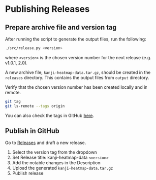 # Publishing Releases

## Prepare archive file and version tag

After running the script to generate the output files, run the following:

```bash
./src/release.py <version>
```

where `<version>` is the chosen version number for the next release (e.g. v1.0.1, 2.0).

A new archive file, `kanji-heatmap-data.tar.gz`, should be created in the `releases` directory.
This contains the output files from `output` directory.

Verify that the chosen version number has been created locally and in remote.

```bash
git tag
git ls-remote --tags origin
```

You can also check the tags in GitHub [here][gh-tags].

## Publish in GitHub

Go to [Releases][gh-releases] and draft a new release.

1. Select the version tag from the dropdown
2. Set Release title: kanji-heatmap-data `<version>`
3. Add the notable changes in the Description
4. Upload the generated `kanji-heatmap-data.tar.gz`
5. Publish release

[gh-releases]: https://github.com/PikaPikaGems/kanji-heatmap-data/releases
[gh-tags]: https://github.com/PikaPikaGems/kanji-heatmap-data/tags
